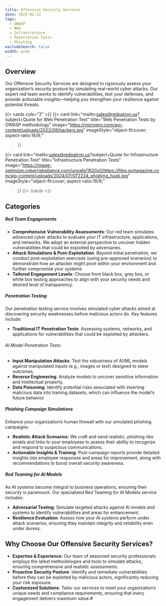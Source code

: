 ```yaml
---
title: Offensive Security Services
date: 2025-02-13
tags:
  - OWASP
  - Web
  - Infrastructure
  - Penetration Tests
  - Phishing
excludeSearch: false
width: wide
---
```


## Overview

Our Offensive Security Services are designed to rigorously assess your organization’s security posture by simulating real-world cyber attacks. Our expert red team works to identify vulnerabilities, test your defenses, and provide actionable insights—helping you strengthen your resilience against potential threats.

{{< cards cols="2" >}}
  {{< card
        link="mailto:sales@redpatron.us?subject=Quote for Web Penetration Test"
        title="Web Penetration Tests by OWASP methodology"
        image="https://micropro.com/wp-content/uploads/2022/08/hackers.jpg"
        imageStyle="object-fit:cover; aspect-ratio:16/9;"
  >}}

  {{< card
        link="mailto:sales@redpatron.us?subject=Quote for Infrastructure Penetration Test"
        title="Infrastructure Penetration Tests"
        image="https://image-optimizer.cyberriskalliance.com/unsafe/1920x0/https://files.scmagazine.com/wp-content/uploads/2024/07/072224_phishing_hook.jpg"
        imageStyle="object-fit:cover; aspect-ratio:16/9;"
  >}}
{{< /cards >}}

## Categories

##### Red Team Engagements
- **Comprehensive Vulnerability Assessments**:
Our red team simulates advanced cyber attacks to evaluate your IT infrastructure, applications, and networks. We adopt an external perspective to uncover hidden vulnerabilities that could be exploited by adversaries.
- **Attack Simulations & Post-Exploitation**:
Beyond initial penetration, we conduct post-exploitation exercises (using pre-approved scenarios) to demonstrate how an attacker might pivot within your environment and further compromise your systems.
- **Tailored Engagement Levels**:
Choose from black box, grey box, or white box testing approaches to align with your security needs and desired level of transparency.

##### Penetration Testing

Our penetration testing service involves simulated cyber attacks aimed at discovering security weaknesses before malicious actors do. Key features include:
- **Traditional IT Penetration Tests**:
Assessing systems, networks, and applications for vulnerabilities that could be exploited by attackers.
###### AI Model Penetration Tests:
- **Input Manipulation Attacks**: Test the robustness of AI/ML models against manipulated inputs (e.g., images or text) designed to skew outcomes.
- **Reverse Engineering**: Analyze models to uncover sensitive information and intellectual property.
- **Data Poisoning**: Identify potential risks associated with inserting malicious data into training datasets, which can influence the model’s future behavior.

##### Phishing Campaign Simulations

Enhance your organization’s human firewall with our simulated phishing campaigns:
- **Realistic Attack Scenarios**:
We craft and send realistic, phishing-like emails and links to your employees to assess their ability to recognize and respond to suspicious communications.
- **Actionable Insights & Training**:
Post-campaign reports provide detailed insights into employee responses and areas for improvement, along with recommendations to boost overall security awareness.

##### Red Teaming for AI Models

As AI systems become integral to business operations, ensuring their security is paramount. Our specialized Red Teaming for AI Models service includes:
- **Adversarial Testing**:
Simulate targeted attacks against AI models and systems to identify vulnerabilities and areas for enhancement.
- **Resilience Evaluation**:
Assess how your AI systems perform under attack scenarios, ensuring they maintain integrity and reliability even under duress.

## Why Choose Our Offensive Security Services?
- **Expertise & Experience**:
Our team of seasoned security professionals employs the latest methodologies and tools to simulate attacks, ensuring comprehensive and realistic assessments.
- **Proactive Security Posture**:
Identify and remediate vulnerabilities before they can be exploited by malicious actors, significantly reducing your risk exposure.
- **Customized Solutions**:
Tailor our services to meet your organization’s unique needs and compliance requirements, ensuring that every engagement delivers maximum value.#